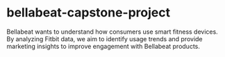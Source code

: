 # bellabeat-capstone-project
Bellabeat wants to understand how consumers use smart fitness devices. By analyzing Fitbit data, we aim to identify usage trends and provide marketing insights to improve engagement with Bellabeat products.
